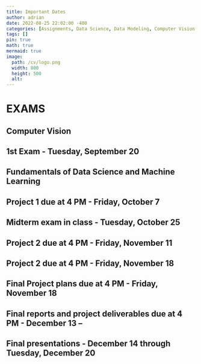 ```yaml
---
title: Important Dates
author: adrian
date: 2022-08-25 22:02:00 -400
categories: [Assignments, Data Science, Data Modeling, Computer Vision ]
tags: []
pin: true
math: true
mermaid: true
image:
  path: /cv/logo.png
  width: 800
  height: 500
  alt: 
---
```


# **EXAMS**

## **Computer Vision**

## **1st Exam** - Tuesday, September 20



## **Fundamentals of Data Science and Machine Learning**

## **Project 1** due at 4 PM - Friday, October 7
## **Midterm** exam in class - Tuesday, October 25
## **Project 2** due at 4 PM - Friday, November 11
## **Project 2** due at 4 PM - Friday, November 18
## **Final Project plans due** at 4 PM - Friday, November 18 
## **Final reports and project deliverables** due at 4 PM - December 13 –
## **Final presentations** - December 14 through Tuesday, December 20
